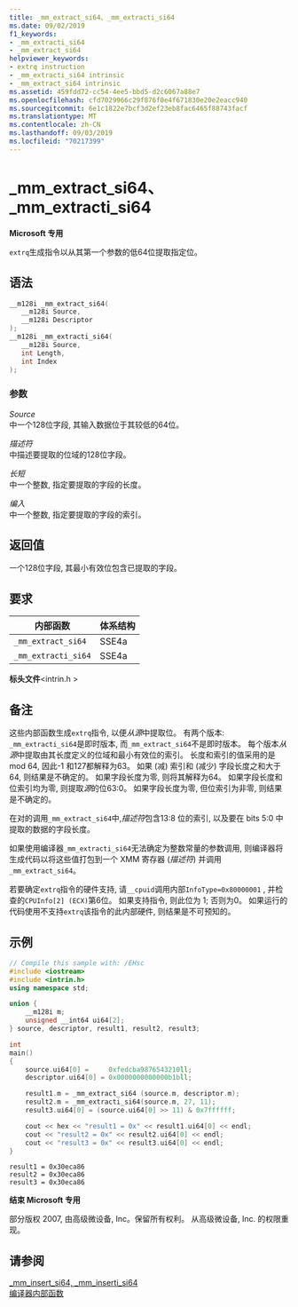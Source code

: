 ```yaml
---
title: _mm_extract_si64、_mm_extracti_si64
ms.date: 09/02/2019
f1_keywords:
- _mm_extracti_si64
- _mm_extract_si64
helpviewer_keywords:
- extrq instruction
- _mm_extracti_si64 intrinsic
- _mm_extract_si64 intrinsic
ms.assetid: 459fdd72-cc54-4ee5-bbd5-d2c6067a88e7
ms.openlocfilehash: cfd7029966c29f876f0e4f671830e20e2eacc940
ms.sourcegitcommit: 6e1c1822e7bcf3d2ef23eb8fac6465f88743facf
ms.translationtype: MT
ms.contentlocale: zh-CN
ms.lasthandoff: 09/03/2019
ms.locfileid: "70217399"
---
```

# <a name="_mm_extract_si64-_mm_extracti_si64"></a>_mm_extract_si64、_mm_extracti_si64

**Microsoft 专用**

`extrq`生成指令以从其第一个参数的低64位提取指定位。

## <a name="syntax"></a>语法

```C
__m128i _mm_extract_si64(
   __m128i Source,
   __m128i Descriptor
);
__m128i _mm_extracti_si64(
   __m128i Source,
   int Length,
   int Index
);
```

### <a name="parameters"></a>参数

*Source*\
中一个128位字段, 其输入数据位于其较低的64位。

*描述符*\
中描述要提取的位域的128位字段。

*长短*\
中一个整数, 指定要提取的字段的长度。

*编入*\
中一个整数, 指定要提取的字段的索引。

## <a name="return-value"></a>返回值

一个128位字段, 其最小有效位包含已提取的字段。

## <a name="requirements"></a>要求

|内部函数|体系结构|
|---------------|------------------|
|`_mm_extract_si64`|SSE4a|
|`_mm_extracti_si64`|SSE4a|

**标头文件**\<intrin.h >

## <a name="remarks"></a>备注

这些内部函数生成`extrq`指令, 以便*从源*中提取位。 有两个版本: `_mm_extracti_si64`是即时版本, 而`_mm_extract_si64`不是即时版本。 每个版本*从源*中提取由其长度定义的位域和最小有效位的索引。 长度和索引的值采用的是 mod 64, 因此-1 和127都解释为63。 如果 (减) 索引和 (减少) 字段长度之和大于 64, 则结果是不确定的。 如果字段长度为零, 则将其解释为64。 如果字段长度和位索引均为零, 则提取*源*的位63:0。 如果字段长度为零, 但位索引为非零, 则结果是不确定的。

在对的调用`_mm_extract_si64`中,*描述符*包含13:8 位的索引, 以及要在 bits 5:0 中提取的数据的字段长度。

如果使用编译器`_mm_extracti_si64`无法确定为整数常量的参数调用, 则编译器将生成代码以将这些值打包到一个 XMM 寄存器 (*描述符*) 并调用`_mm_extract_si64`。

若要确定`extrq`指令的硬件支持, 请`__cpuid`调用内部`InfoType=0x80000001` , 并检查的`CPUInfo[2] (ECX)`第6位。 如果支持指令, 则此位为 1; 否则为0。 如果运行的代码使用不支持`extrq`该指令的此内部硬件, 则结果是不可预知的。

## <a name="example"></a>示例

```cpp
// Compile this sample with: /EHsc
#include <iostream>
#include <intrin.h>
using namespace std;

union {
    __m128i m;
    unsigned __int64 ui64[2];
} source, descriptor, result1, result2, result3;

int
main()
{
    source.ui64[0] =     0xfedcba9876543210ll;
    descriptor.ui64[0] = 0x0000000000000b1bll;

    result1.m = _mm_extract_si64 (source.m, descriptor.m);
    result2.m = _mm_extracti_si64(source.m, 27, 11);
    result3.ui64[0] = (source.ui64[0] >> 11) & 0x7ffffff;

    cout << hex << "result1 = 0x" << result1.ui64[0] << endl;
    cout << "result2 = 0x" << result2.ui64[0] << endl;
    cout << "result3 = 0x" << result3.ui64[0] << endl;
}
```

```Output
result1 = 0x30eca86
result2 = 0x30eca86
result3 = 0x30eca86
```

**结束 Microsoft 专用**

部分版权 2007, 由高级微设备, Inc。保留所有权利。 从高级微设备, Inc. 的权限重现。

## <a name="see-also"></a>请参阅

[_mm_insert_si64, _mm_inserti_si64](../intrinsics/mm-insert-si64-mm-inserti-si64.md)\
[编译器内部函数](../intrinsics/compiler-intrinsics.md)
